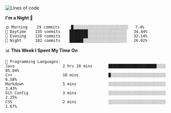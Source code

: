 <!--START_SECTION:waka-->
![Lines of code](https://img.shields.io/badge/From%20Hello%20World%20I%27ve%20Written-142374%20lines%20of%20code-blue)

**I'm a Night 🦉** 

```text
🌞 Morning    29 commits     █░░░░░░░░░░░░░░░░░░░░░░░░   7.4% 
🌆 Daytime    135 commits    ████████░░░░░░░░░░░░░░░░░   34.44% 
🌃 Evening    126 commits    ████████░░░░░░░░░░░░░░░░░   32.14% 
🌙 Night      102 commits    ██████░░░░░░░░░░░░░░░░░░░   26.02%

```


📊 **This Week I Spent My Time On** 

```text
💬 Programming Languages: 
Java                     2 hrs 20 mins       █████████████████████░░░░   85.04% 
C++                      10 mins             █░░░░░░░░░░░░░░░░░░░░░░░░   6.58% 
Markdown                 5 mins              ░░░░░░░░░░░░░░░░░░░░░░░░░   3.43% 
Git Config               3 mins              ░░░░░░░░░░░░░░░░░░░░░░░░░   2.25% 
CSS                      2 mins              ░░░░░░░░░░░░░░░░░░░░░░░░░   1.67%

```


<!--END_SECTION:waka-->
